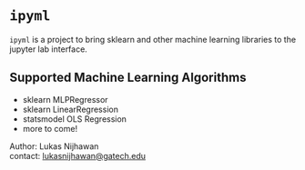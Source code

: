 # `ipyml`
`ipyml` is a project to bring sklearn and other machine learning libraries to the jupyter lab interface.  

## Supported Machine Learning Algorithms
- sklearn MLPRegressor
- sklearn LinearRegression
- statsmodel OLS Regression
- more to come!


Author: Lukas Nijhawan  
contact: lukasnijhawan@gatech.edu  
